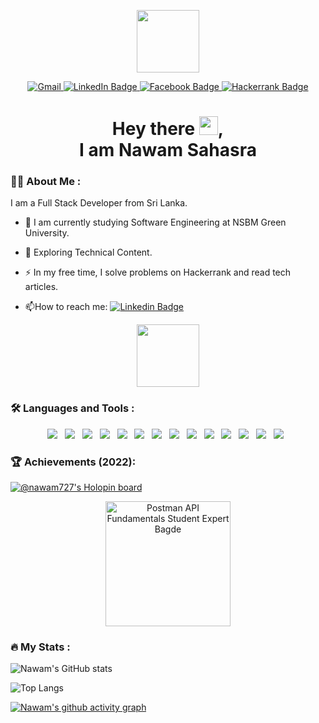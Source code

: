 <div id="header" align="center">

  <img src="https://media0.giphy.com/media/du3J3cXyzhj75IOgvA/giphy.gif?cid=ecf05e47o80hhksvnhrhmvheoy280a5co20nvshg90yqoy4m&rid=giphy.gif&ct=g" width="100"/> <br>
  <div id="badges">
  <a href="mailto:nawamdenawakage@gmail.com">
    <img src="https://img.shields.io/badge/gmail-EA4335?style=for-the-badge&logo=gmail&logoColor=white" alt="Gmail"/>
  </a>
  <a href="https://www.linkedin.com/in/nawamsahasra" target="_blank">
    <img src="https://img.shields.io/badge/LinkedIn-blue?style=for-the-badge&logo=linkedin&logoColor=white" alt="LinkedIn Badge"/>
  </a>
  <a href="https://www.facebook.com/nawam727/" target="_blank">
    <img src="https://img.shields.io/badge/facebook-1877F2?style=for-the-badge&logo=facebook&logoColor=white" alt="Facebook Badge"/>
  </a>
  <a href="https://www.hackerrank.com/nawamdenawakage" target="_blank">
    <img src="https://img.shields.io/badge/Hackerrank-00EA64?style=for-the-badge&logo=hackerrank&logoColor=white" alt="Hackerrank Badge"/>
  </a>
</div>
<img src="https://gpvc.arturio.dev/nawam727" alt=""/>
<h1>
  Hey there <img src="https://media.giphy.com/media/hvRJCLFzcasrR4ia7z/giphy.gif" width="30px"/>,<br/> I am Nawam Sahasra 
</h1>
</div>

### :man_technologist: About Me :

I am a Full Stack Developer from Sri Lanka.

- :telescope: I am currently studying Software Engineering at NSBM Green University.

- :seedling: Exploring Technical Content.

- :zap: In my free time, I solve problems on Hackerrank and read tech articles.

- :mailbox:How to reach me: [![Linkedin Badge](https://img.shields.io/badge/-Nawam-blue?style=flat&logo=Linkedin&logoColor=white)](https://www.linkedin.com/in/nawamsahasra)

<div align="center">
  <img src="https://media1.giphy.com/media/HscDLzkO8EOTmgkhQP/giphy.gif?cid=ecf05e47z54gen5j3ffujn24mkeqdm4e683rjvcnumdqgws8&rid=giphy.gif&ct=g" width="100"/>
  </div>

### :hammer_and_wrench: Languages and Tools :

<div id="header" align="center">
<img src="https://img.shields.io/badge/-Java-red?style=flat-square&logo=java"/>&nbsp;&nbsp;
<img src="https://img.shields.io/badge/Javascript-ffb13b?style=flat-square&logo=javascript&logoColor=white"/>&nbsp;&nbsp;
<img src="https://img.shields.io/badge/-React.js-2088FF?style=flat-square&logo=react"/>&nbsp;&nbsp;
<img src="https://img.shields.io/badge/Node.js-339933?style=flat-square&logo=Node.js&logoColor=white"/>&nbsp;&nbsp;
<img src="https://img.shields.io/badge/-Flutter-02569B?style=flat-square&logo=flutter"/>&nbsp;&nbsp;
<img src="https://img.shields.io/badge/PHP-777BB4?style=flat-square&logo=php&logoColor=white"/>&nbsp;&nbsp;
<img src="https://img.shields.io/badge/MySQL-4479A1?style=flat-square&logo=mysql&logoColor=white"/>&nbsp;&nbsp;
<img src="https://img.shields.io/badge/HTML-E34F26?logo=html5&style=flat-square&logoColor=white"/>&nbsp;&nbsp;
<img src="https://img.shields.io/badge/CSS-1572B6?logo=css3&style=flat-square&logoColor=white"/>&nbsp;&nbsp;
<img src="https://img.shields.io/badge/Wordpress-1572B6?style=flat-square&logo=wordpress"/>&nbsp;&nbsp;
<img src="https://img.shields.io/badge/-figma-F24E1E?style=flat-square&logo=figma&logoColor=white"/>&nbsp;&nbsp;
<img src="https://img.shields.io/badge/-GitHub-181717?style=flat-square&logo=github"/>&nbsp;&nbsp;
<img src="https://img.shields.io/badge/-Git-F05032?style=flat-square&logo=git&logoColor=white"/>&nbsp;&nbsp;
<img src="https://img.shields.io/badge/Firebase-007ACC?style=flat-square&logo=firebase"/>&nbsp;&nbsp;

</div>

### 🏆 Achievements (2022):
[![@nawam727's Holopin board](https://holopin.me/nawam727)](https://holopin.io/@nawam727)
<div align=center>
  <img width="200" src="https://user-images.githubusercontent.com/86360412/214757966-662518c6-1388-45c1-8cc3-398c9ba11a28.png" alt="Postman API Fundamentals Student Expert Bagde" />
</div>

### :fire: My Stats :

![Nawam's GitHub stats](https://github-readme-stats.vercel.app/api?username=nawam727&show_icons=true&theme=dark&include_all_commits=true)

![Top Langs](https://github-readme-stats.vercel.app/api/top-langs/?username=nawam727&layout=compact&theme=dark)

[![Nawam's github activity graph](https://github-readme-activity-graph.vercel.app/graph?username=nawam727&theme=github-compact)](https://github.com/ashutosh00710/github-readme-activity-graph)
  


  


<!-- Resources -->
<!-- GitHub Stats: https://github.com/anuraghazra/github-readme-stats -->
